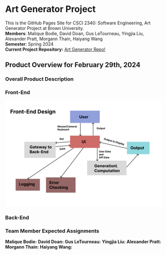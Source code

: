 # Art Generator Project
This is the GitHub Pages Site for CSCI 2340: Software Engineering, Art Generator Project at Brown University. <br />
**Members**: Malique Bodie, David Doan, Gus LeTourneau, Yingjia Liu, Alexander Pratt, Morgann Thain, Haiyang Wang <br />
**Semester**: Spring 2024 <br />
 **Current Project Repository:** [Art Generator Repo!](https://github.com/newalina/art-gen)


## Product Overview for February 29th, 2024

### Overall Product Description


### Front-End 

![Front End HLD](/img/Front-End-Figma.jpg)


### Back-End





### Team Member Expected Assignments
**Malique Bodie:** 
**David Doan:**
**Gus LeTourneau:**
**Yingjia Liu:** 
**Alexander Pratt:**
**Morgann Thain:**
**Haiyang Wang:**
